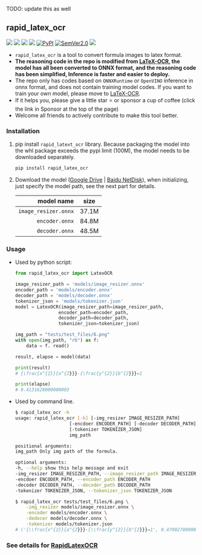 TODO: update this as well

## rapid_latex_ocr
<p align="left">
    <a href="https://huggingface.co/spaces/SWHL/RapidLatexOCR" target="_blank"><img src="https://img.shields.io/badge/%F0%9F%A4%97-Hugging Face Demo-blue"></a>
    <a href=""><img src="https://img.shields.io/badge/Python->=3.6,<3.12-aff.svg"></a>
    <a href=""><img src="https://img.shields.io/badge/OS-Linux%2C%20Win%2C%20Mac-pink.svg"></a>
    <a href="https://pepy.tech/project/rapid_latex_ocr"><img src="https://static.pepy.tech/personalized-badge/rapid_latex_ocr?period=total&units=abbreviation&left_color=grey&right_color=blue&left_text=Downloads"></a>
    <a href="https://pypi.org/project/rapid_latex_ocr/"><img alt="PyPI" src="https://img.shields.io/pypi/v/rapid_latex_ocr"></a>
    <a href="https://semver.org/"><img alt="SemVer2.0" src="https://img.shields.io/badge/SemVer-2.0-brightgreen"></a>
    <a href="https://github.com/psf/black"><img src="https://img.shields.io/badge/code%20style-black-000000.svg"></a>
</p>


- `rapid_latex_ocr` is a tool to convert formula images to latex format.
- **The reasoning code in the repo is modified from [LaTeX-OCR](https://github.com/lukas-blecher/LaTeX-OCR), the model has all been converted to ONNX format, and the reasoning code has been simplified, Inference is faster and easier to deploy.**
- The repo only has codes based on `ONNXRuntime` or `OpenVINO` inference in onnx format, and does not contain training model codes. If you want to train your own model, please move to [LaTeX-OCR](https://github.com/lukas-blecher/LaTeX-OCR).
- If it helps you, please give a little star ⭐ or sponsor a cup of coffee (click the link in Sponsor at the top of the page)
- Welcome all friends to actively contribute to make this tool better.


### Installation
1. pip install `rapid_latext_ocr` library. Because packaging the model into the whl package exceeds the pypi limit (100M), the model needs to be downloaded separately.
    ```bash
    pip install rapid_latex_ocr
    ```
2. Download the model ([Google Drive](https://drive.google.com/drive/folders/1e8BgLk1cPQDSZjgoLgloFYMAQWLTaroQ?usp=sharing) | [Baidu NetDisk](https://pan.baidu.com/s/1rnYmmKp2HhOkYVFehUiMNg?pwd=dh72)), when initializing, just specify the model path, see the next part for details.

    |model name|size|
    |---:|:---:|
    |`image_resizer.onnx`|37.1M|
    |`encoder.onnx`|84.8M|
    |`decoder.onnx`|48.5M|


### Usage
- Used by python script:
    ```python
    from rapid_latex_ocr import LatexOCR

    image_resizer_path = 'models/image_resizer.onnx'
    encoder_path = 'models/encoder.onnx'
    decoder_path = 'models/decoder.onnx'
    tokenizer_json = 'models/tokenizer.json'
    model = LatexOCR(image_resizer_path=image_resizer_path,
                    encoder_path=encoder_path,
                    decoder_path=decoder_path,
                    tokenizer_json=tokenizer_json)

    img_path = "tests/test_files/6.png"
    with open(img_path, "rb") as f:
        data = f. read()

    result, elapse = model(data)

    print(result)
    # {\frac{x^{2}}{a^{2}}}-{\frac{y^{2}}{b^{2}}}=1

    print(elapse)
    # 0.4131628000000003
    ```
- Used by command line.
    ```bash
    $ rapid_latex_ocr -h
    usage: rapid_latex_ocr [-h] [-img_resizer IMAGE_RESIZER_PATH]
                        [-encdoer ENCODER_PATH] [-decoder DECODER_PATH]
                        [-tokenizer TOKENIZER_JSON]
                        img_path

    positional arguments:
    img_path Only img path of the formula.

    optional arguments:
    -h, --help show this help message and exit
    -img_resizer IMAGE_RESIZER_PATH, --image_resizer_path IMAGE_RESIZER_PATH
    -encdoer ENCODER_PATH, --encoder_path ENCODER_PATH
    -decoder DECODER_PATH, --decoder_path DECODER_PATH
    -tokenizer TOKENIZER_JSON, --tokenizer_json TOKENIZER_JSON

    $ rapid_latex_ocr tests/test_files/6.png \
        -img_resizer models/image_resizer.onnx \
        -encoder models/encoder.onnx \
        -dedocer models/decoder.onnx \
        -tokenizer models/tokenizer.json
    # ('{\\frac{x^{2}}{a^{2}}}-{\\frac{y^{2}}{b^{2}}}=1', 0.47902780000000034)
    ```

### See details for [RapidLatexOCR](https://github.com/RapidAI/RapidLatexOCR)